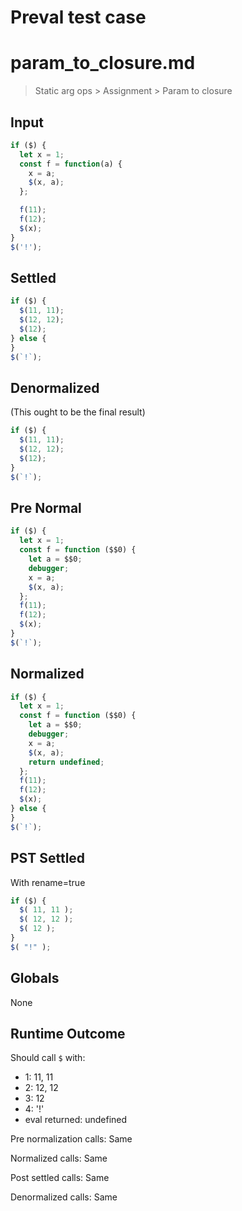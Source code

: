 # Preval test case

# param_to_closure.md

> Static arg ops > Assignment > Param to closure

## Input

`````js filename=intro
if ($) {
  let x = 1;
  const f = function(a) {
    x = a;
    $(x, a);
  };

  f(11);
  f(12);
  $(x);
}
$('!');
`````

## Settled


`````js filename=intro
if ($) {
  $(11, 11);
  $(12, 12);
  $(12);
} else {
}
$(`!`);
`````

## Denormalized
(This ought to be the final result)

`````js filename=intro
if ($) {
  $(11, 11);
  $(12, 12);
  $(12);
}
$(`!`);
`````

## Pre Normal


`````js filename=intro
if ($) {
  let x = 1;
  const f = function ($$0) {
    let a = $$0;
    debugger;
    x = a;
    $(x, a);
  };
  f(11);
  f(12);
  $(x);
}
$(`!`);
`````

## Normalized


`````js filename=intro
if ($) {
  let x = 1;
  const f = function ($$0) {
    let a = $$0;
    debugger;
    x = a;
    $(x, a);
    return undefined;
  };
  f(11);
  f(12);
  $(x);
} else {
}
$(`!`);
`````

## PST Settled
With rename=true

`````js filename=intro
if ($) {
  $( 11, 11 );
  $( 12, 12 );
  $( 12 );
}
$( "!" );
`````

## Globals

None

## Runtime Outcome

Should call `$` with:
 - 1: 11, 11
 - 2: 12, 12
 - 3: 12
 - 4: '!'
 - eval returned: undefined

Pre normalization calls: Same

Normalized calls: Same

Post settled calls: Same

Denormalized calls: Same
